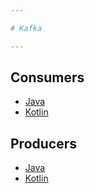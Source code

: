 ```yaml
---

# Kafka

---
```


## Consumers

* [Java](/content/kafka/consumers/java/README.md)
* [Kotlin](/content/kafka/consumers/kotlin/README.md)

## Producers

* [Java](/content/kafka/producers/java/README.md)
* [Kotlin](/content/kafka/producers/kotlin/README.md)


